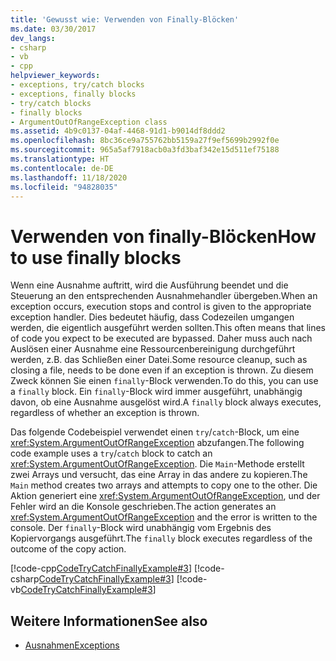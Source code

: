 ```yaml
---
title: 'Gewusst wie: Verwenden von Finally-Blöcken'
ms.date: 03/30/2017
dev_langs:
- csharp
- vb
- cpp
helpviewer_keywords:
- exceptions, try/catch blocks
- exceptions, finally blocks
- try/catch blocks
- finally blocks
- ArgumentOutOfRangeException class
ms.assetid: 4b9c0137-04af-4468-91d1-b9014df8ddd2
ms.openlocfilehash: 8bc36ce9a755762bb5159a27f9ef5699b2992f0e
ms.sourcegitcommit: 965a5af7918acb0a3fd3baf342e15d511ef75188
ms.translationtype: HT
ms.contentlocale: de-DE
ms.lasthandoff: 11/18/2020
ms.locfileid: "94828035"
---
```

# <a name="how-to-use-finally-blocks"></a><span data-ttu-id="1fcff-102">Verwenden von finally-Blöcken</span><span class="sxs-lookup"><span data-stu-id="1fcff-102">How to use finally blocks</span></span>

<span data-ttu-id="1fcff-103">Wenn eine Ausnahme auftritt, wird die Ausführung beendet und die Steuerung an den entsprechenden Ausnahmehandler übergeben.</span><span class="sxs-lookup"><span data-stu-id="1fcff-103">When an exception occurs, execution stops and control is given to the appropriate exception handler.</span></span> <span data-ttu-id="1fcff-104">Dies bedeutet häufig, dass Codezeilen umgangen werden, die eigentlich ausgeführt werden sollten.</span><span class="sxs-lookup"><span data-stu-id="1fcff-104">This often means that lines of code you expect to be executed are bypassed.</span></span> <span data-ttu-id="1fcff-105">Daher muss auch nach Auslösen einer Ausnahme eine Ressourcenbereinigung durchgeführt werden, z.B. das Schließen einer Datei.</span><span class="sxs-lookup"><span data-stu-id="1fcff-105">Some resource cleanup, such as closing a file, needs to be done even if an exception is thrown.</span></span> <span data-ttu-id="1fcff-106">Zu diesem Zweck können Sie einen `finally`-Block verwenden.</span><span class="sxs-lookup"><span data-stu-id="1fcff-106">To do this, you can use a `finally` block.</span></span> <span data-ttu-id="1fcff-107">Ein `finally`-Block wird immer ausgeführt, unabhängig davon, ob eine Ausnahme ausgelöst wird.</span><span class="sxs-lookup"><span data-stu-id="1fcff-107">A `finally` block always executes, regardless of whether an exception is thrown.</span></span>

<span data-ttu-id="1fcff-108">Das folgende Codebeispiel verwendet einen `try`/`catch`-Block, um eine <xref:System.ArgumentOutOfRangeException> abzufangen.</span><span class="sxs-lookup"><span data-stu-id="1fcff-108">The following code example uses a `try`/`catch` block to catch an <xref:System.ArgumentOutOfRangeException>.</span></span> <span data-ttu-id="1fcff-109">Die `Main`-Methode erstellt zwei Arrays und versucht, das eine Array in das andere zu kopieren.</span><span class="sxs-lookup"><span data-stu-id="1fcff-109">The `Main` method creates two arrays and attempts to copy one to the other.</span></span> <span data-ttu-id="1fcff-110">Die Aktion generiert eine <xref:System.ArgumentOutOfRangeException>, und der Fehler wird an die Konsole geschrieben.</span><span class="sxs-lookup"><span data-stu-id="1fcff-110">The action generates an <xref:System.ArgumentOutOfRangeException> and the error is written to the console.</span></span> <span data-ttu-id="1fcff-111">Der `finally`-Block wird unabhängig vom Ergebnis des Kopiervorgangs ausgeführt.</span><span class="sxs-lookup"><span data-stu-id="1fcff-111">The `finally` block executes regardless of the outcome of the copy action.</span></span>

[!code-cpp[CodeTryCatchFinallyExample#3](../../../samples/snippets/cpp/VS_Snippets_CLR/CodeTryCatchFinallyExample/CPP/source2.cpp#3)]
[!code-csharp[CodeTryCatchFinallyExample#3](../../../samples/snippets/csharp/VS_Snippets_CLR/CodeTryCatchFinallyExample/CS/source2.cs#3)]
[!code-vb[CodeTryCatchFinallyExample#3](../../../samples/snippets/visualbasic/VS_Snippets_CLR/CodeTryCatchFinallyExample/VB/source2.vb#3)]  

## <a name="see-also"></a><span data-ttu-id="1fcff-112">Weitere Informationen</span><span class="sxs-lookup"><span data-stu-id="1fcff-112">See also</span></span>

- [<span data-ttu-id="1fcff-113">Ausnahmen</span><span class="sxs-lookup"><span data-stu-id="1fcff-113">Exceptions</span></span>](index.md)
